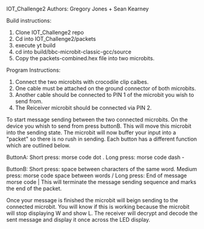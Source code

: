 IOT_Challenge2
Authors: Gregory Jones + Sean Kearney

Build instructions:
1. Clone IOT_Challenge2 repo
2. Cd into IOT_Challenge2/packets
3. execute yt build
4. cd into build/bbc-microbit-classic-gcc/source
5. Copy the packets-combined.hex file into two microbits.

Program Instructions:
1. Connect the two microbits with crocodile clip calbes.
2. One cable must be attached on the ground connector of both microbits.
3. Another cable should be connected to PIN 1 of the microbit you wish to send from.
4. The Reiceiver microbit should be connected via PIN 2.

To start message sending between the two connected microbits. On the device you whish to send from press buttonB. This will move this microbit into the sending state.
The microbit will now buffer your input into a "packet" so there is no rush in sending. Each button has a different function which are outlined below.

ButtonA:
    Short press: morse code dot .
    Long press: morse code dash -
    
ButtonB:
    Short press: space between characters of the same word.
    Medium press: morse code space between words /
    Long press: End of message morse code |
        This will terminate the message sending sequence and marks the end of the packet.
        
Once your message is finished the microbit will beign sending to the connected microbit. You will know if this is working because the microbit will stop displaying W and show L.
The receiver will decrypt and decode the sent message and display it once across the LED display.